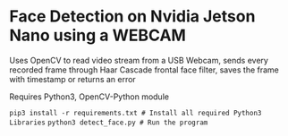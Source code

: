 # Face Detection on Nvidia Jetson Nano using a WEBCAM

Uses OpenCV to read video stream from a USB Webcam, sends every recorded frame through Haar Cascade frontal face filter, saves the frame with timestamp or returns an error

Requires Python3, OpenCV-Python module

`pip3 install -r requirements.txt # Install all required Python3 Libraries`
`python3 detect_face.py # Run the program`
